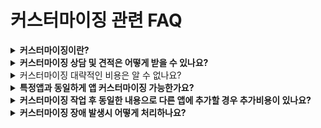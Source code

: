 # 커스터마이징 관련 FAQ

<details>

<summary><strong>커스터마이징이란?</strong></summary>

커스터마이징의 본래 뜻은 고객의 요구에 따라 제품을 만들어주는 일종의 맞춤제작 서비스로  ‘주문 제작하다’라는 뜻을 가지고 있어요.

스윙의 커스터마이징 역시 같은 뜻으로 사용자분들이 원하는 내용을 반영하여 1:1 앱 개발 작업을 해드리는 것입니다.

스윙에서 기본 제공하는 서비스 외에  다른 기능을 추가하거나, 전체적인 앱 개발이 필요한 경우 스윙에게 커스터마이징을 요청하여 원하는 앱을 개발&제작할 수 있습니다.&#x20;

스윙 커스터마이징은 100% 고객의 원하는 내용으로 개발을 해드립니다.

따라서 사용자분들은 앱개발 커스터마이징 의뢰를 하실 때 기획안, 스토리보드 등을 제작하여 어떻게 앱을 만들고 싶으신지 알려주셔야 합니다.&#x20;

커스터마이징은 앱개발 내용에 따라 견적을 산출해드리구요. 개발 기간 및 작업 내용을 엔지니어가 상세히 상담 도와드립니다.

커스터마이징 상담은 먼저 help@swing2app.co.kr 메일로 앱제작 기획안, 스토리보드 등을 준비해서 보내주시기 바랍니다.

간단한 기능 및 이미 스윙에서 제공한 적이 있는 커스텀 기능은 고객센터에서 바로 안내를 도와드릴 수 있지만,앱 전체 개발 및 복잡한 내용 구성은 구체적인 기획안이 없으면 상담을 도와드릴 수 없는 점 양해부탁드립니다.&#x20;

</details>

<details>

<summary><strong>커스터마이징 상담 및 견적은 어떻게 받을 수 있나요?</strong></summary>

커스터마이징 상담은 먼저 앱개발에 대한 기획안, 스토리보드 등을 스윙투앱 메일로 보내주셔야 상담이 가능합니다.

구체적인 앱제작 기획안이 있어야 내용 확인 후 개발 엔지니어가 상담을 도와 드릴 수 있습니다.

\*앱제작 기획안, 스토리보드 등을 준비해서 스윙투앱 메일주소 help@swing2app.co.kr 로 보내주시기 바랍니다.

메일 주시면 커스텀 개발 담당 엔지니어가 내용 확인 후 개발이 가능한지, 개발 기간, 개발 비용 견적등을 안내해드리며 해당 내용으로 상담 도와드립니다.

</details>

<details>

<summary>커스터마이징 대략적인 비용은 알 수 없나요?</summary>

커스텀은가격 정찰제가 아닙니다.&#x20;

그리고 사용자분들의 커스텀 내용을 반영한 1:1 개발 작업이기 때문에 개발 견적이 정해져 있지 않습니다.&#x20;

견적은 제작 내용에 따라 몇 십만원에서\~몇 천만원까지 금액의 폭이 커지기 때문에 커스텀으로 정해진 비용이 없습니다.&#x20;

따라서 당사에서는 상담을 통해서만 커스터마이징 견적을 안내해드리고 있는 점 참고해주세요.

</details>

<details>

<summary><strong>특정앱과 동일하게 앱 커스터마이징 가능한가요?</strong></summary>

시중에 나온 앱을 보여주시면서 이 앱처럼 똑같이 만들고 싶다고 문의를 주시는 경우도 있는데요.

앱을 확인하여 동일하게 앱개발이 가능한지는 엔지니어 확인 후 안내를 해드릴 수 있습니다.

디자인 및 제작 방법이 단순한 앱의 경우는 엔지니어가 확인하여 커스텀 비용 안내를 해드릴 수 있구요.

그런데 **\*\*앱의 내용이 복잡하고 보여지는 내용 외에 내부적으로 개발 소스가 많이 적용된 앱의 경우는 정확한 개발 비용을 산정해드리기 어려울 수 있습니다.**

(특정 앱의 내부 개발 소스는 앱만 봐서는 확인이 안되고, 실제 개발이 들어가야 확인이 가능하기 때문이에요.)

\*\* 그리고 디자인 및 구성형태를 동일하게 만드는 것인지, 형태만 비슷하게 하는 것인지, 특정 메뉴만 동일하게 넣고 싶은 것인지를 분명히 알려주셔야 합니다.

앱 이름을 알려주시고 커스텀 문의를 주셔도 되지만 정확한 앱 개발 요청사항을 알려주시기 바랍니다.

</details>

<details>

<summary><strong>커스터마이징 작업 후 동일한 내용으로 다른 앱에 추가할 경우 추가비용이 있나요?</strong></summary>

네 추가 비용이 있습니다.

커스터마이징 작업 후 동일한 내용으로 다른앱에 추가할 경우, **초기 커스터마이징 비용의 약 15% 정도의 비용이 발생됩니다.**

동일한 내용으로 다시 다른 앱에 적용을 하는데도 비용이 추가되는 이유는 개발비가 아닌, 라이선스 비용이 부과된다고 보시면 됩니다.

\-라이선스 비용은 커스터마이징 프로그램에 대한 무분별한 사용을 막기위해 반드시 필요한 정책입니다.

\-커스터마이징 개발비용에 책정된 대상은 1개 앱을 기준으로 하며, 확장시 추가 라이선스비를 받게 됩니다.

따라서 **라이선스 복사 비용으로 15% 추가 비용이 발생하는 점 유념해주시기 바랍니다.**

최종금액은 상담을 통해 결정되오니, 동일 커스텀 작업 진행시 고객센터로 문의주시기 바랍니다.

</details>

<details>

<summary><strong>커스터마이징 장애 발생시 어떻게 처리하나요?</strong></summary>

커스터마이징을 적용한 내용에서 에러사항이나 장애가 발생하면 즉시 조치하여 처리해드립니다.

다만 스윙에서 사용자분들의 앱을 모니터링하면서 계속 관리해드릴 수는 없어요.

따라서 커스터마이징을 받은 사용자분들이 앱을 이용하면서 문제가 생기면, 당사 고객센터나 문의메일로 문의주셔야만 당사에서 확인하고 처리해드릴 수 있습니다.

커스터마이징에서 발생된 장애 처리 및 유지보수는 당연히 추가 비용 없이 당사에서 처리해드립니다.

\*당사(스윙앱, 커스터마이징 내용)의 장애나 에러가 아닌 외부에서 생긴 에러사항은 당사에서 처리해드릴 수 없고, 해당 내용은 개발자가 확인 후 안내해드립니다.

</details>

